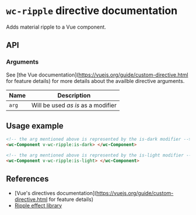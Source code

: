 # `wc-ripple` directive documentation

Adds material ripple to a Vue component.

## API

### Arguments
See [the Vue documentation](https://vuejs.org/guide/custom-directive.html for feature details) for more details about the availble directive arguments.

| Name | Description
| --- | ---
| `arg` | Will be used _as is_ as a modifier

## Usage example
```html
<!-- the arg mentioned above is represented by the is-dark modifier -->
<wc-Component v-wc-ripple:is-dark> </wc-Component>

<!-- the arg mentioned above is represented by the is-light modifier -->
<wc-Component v-wc-ripple:is-light> </wc-Component>
```

## References
* [Vue's directives documentation](https://vuejs.org/guide/custom-directive.html for feature details)
* [Ripple effect library](../../effects/ripple)
